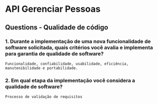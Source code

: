 # API Gerenciar Pessoas

## Questions - Qualidade de código

### 1. Durante a implementação de uma nova funcionalidade de software solicitada, quais critérios você avalia e implementa para garantia de qualidade de software?

    Funcionalidade, confiabilidade, usabilidade, eficiência, manutenibilidade e portabilidade.
    
### 2. Em qual etapa da implementação você considera a qualidade de software?

    Processo de validação de requisitos
